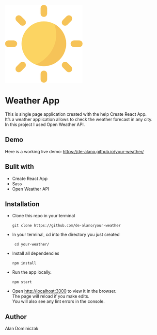 ![Weather App](https://github.com/de-alano/your-weather/blob/master/public/favicon.png)

# Weather App
This is single page application created with the help Create React App. <br>It’s a
weather application allows to check the weather forecast in any city. <br>In this project I used Open Weather API.

## Demo
Here is a working live demo: https://de-alano.github.io/your-weather/

## Bulit with
- Create React App
- Sass
- Open Weather API

## Installation
- Clone this repo in your terminal

    `git clone https://github.com/de-alano/your-weather`

- In your terminal, cd into the directory you just created

    ` cd your-weather/`

- Install all dependencies

    `npm install`

- Run the app locally.

    `npm start`

- Open [http://localhost:3000](http://localhost:3000) to view it in the             browser.<br>The page will reload if you make edits.<br>You will also see any lint errors in the console.


## Author
Alan Dominiczak